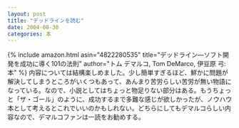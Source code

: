 ```yaml
---
layout: post
title: "デッドラインを読む"
date: 2004-08-30
categories: 本
---
```

{% include amazon.html asin="4822280535" title="デッドライン―ソフト開発を成功に導く101の法則" author="トム デマルコ, Tom DeMarco, 伊豆原 弓: 本" %}
内容については結構楽しめました。少し簡単すぎるほど、鮮かに問題が解決してしまうところがいくつもあって、あんまり苦労らしい苦労が無い物語になっている。なので、小説としてはちょっと物足りない部分はある。もうちょっと「ザ・ゴール」のように、成功するまで多難な感じが欲しかったが、ノウハウ本として考えるとこれでいいのかもしれない。どちらにしてもデマルコらしい内容なので、デマルコファンは一読をお勧めする。
